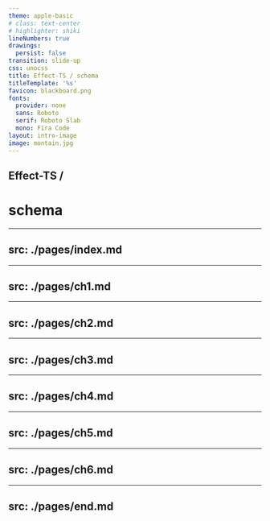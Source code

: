 ```yaml
---
theme: apple-basic
# class: text-center
# highlighter: shiki
lineNumbers: true
drawings:
  persist: false
transition: slide-up
css: unocss
title: Effect-TS / schema
titleTemplate: '%s'
favicon: blackboard.png
fonts:
  provider: none
  sans: Roboto
  serif: Roboto Slab
  mono: Fira Code
layout: intro-image
image: montain.jpg
---
```


<div class="absolute bottom-45 ml-10 text-black">
  <h2>Effect-TS /</h2>
  <h1>schema</h1>
</div>

<div class="absolute bottom-2  ml-10">
  <span class="font-700-light text-black">
  <Signature />
  </span>
</div>

<!--
大家好，今天跟大家分享 effect-ts / schema 這個工具
-->


---
src: ./pages/index.md
---

---
src: ./pages/ch1.md
---

---
src: ./pages/ch2.md
---

---
src: ./pages/ch3.md
---

---
src: ./pages/ch4.md
---

---
src: ./pages/ch5.md
---

---
src: ./pages/ch6.md
---

---
src: ./pages/end.md
---
